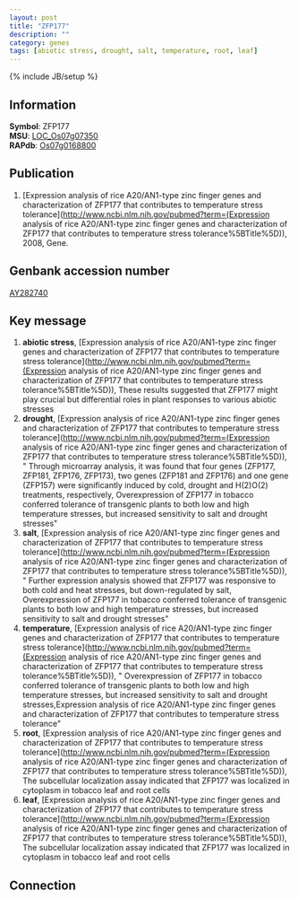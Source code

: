 ```yaml
---
layout: post
title: "ZFP177"
description: ""
category: genes
tags: [abiotic stress, drought, salt, temperature, root, leaf]
---
```

{% include JB/setup %}

## Information
__Symbol__: ZFP177  
__MSU__: [LOC_Os07g07350](http://rice.plantbiology.msu.edu/cgi-bin/ORF_infopage.cgi?orf=LOC_Os07g07350)  
__RAPdb__: [Os07g0168800](http://rapdb.dna.affrc.go.jp/viewer/gbrowse_details/irgsp1?name=Os07g0168800)  

## Publication
1. [Expression analysis of rice A20/AN1-type zinc finger genes and characterization of ZFP177 that contributes to temperature stress tolerance](http://www.ncbi.nlm.nih.gov/pubmed?term=(Expression analysis of rice A20/AN1-type zinc finger genes and characterization of ZFP177 that contributes to temperature stress tolerance%5BTitle%5D)), 2008, Gene.

## Genbank accession number
[AY282740](http://www.ncbi.nlm.nih.gov/nuccore/AY282740)

## Key message
1. __abiotic stress__, [Expression analysis of rice A20/AN1-type zinc finger genes and characterization of ZFP177 that contributes to temperature stress tolerance](http://www.ncbi.nlm.nih.gov/pubmed?term=(Expression analysis of rice A20/AN1-type zinc finger genes and characterization of ZFP177 that contributes to temperature stress tolerance%5BTitle%5D)),  These results suggested that ZFP177 might play crucial but differential roles in plant responses to various abiotic stresses
2. __drought__, [Expression analysis of rice A20/AN1-type zinc finger genes and characterization of ZFP177 that contributes to temperature stress tolerance](http://www.ncbi.nlm.nih.gov/pubmed?term=(Expression analysis of rice A20/AN1-type zinc finger genes and characterization of ZFP177 that contributes to temperature stress tolerance%5BTitle%5D)), " Through microarray analysis, it was found that four genes (ZFP177, ZFP181, ZFP176, ZFP173), two genes (ZFP181 and ZFP176) and one gene (ZFP157) were significantly induced by cold, drought and H(2)O(2) treatments, respectively, Overexpression of ZFP177 in tobacco conferred tolerance of transgenic plants to both low and high temperature stresses, but increased sensitivity to salt and drought stresses"
3. __salt__, [Expression analysis of rice A20/AN1-type zinc finger genes and characterization of ZFP177 that contributes to temperature stress tolerance](http://www.ncbi.nlm.nih.gov/pubmed?term=(Expression analysis of rice A20/AN1-type zinc finger genes and characterization of ZFP177 that contributes to temperature stress tolerance%5BTitle%5D)), " Further expression analysis showed that ZFP177 was responsive to both cold and heat stresses, but down-regulated by salt, Overexpression of ZFP177 in tobacco conferred tolerance of transgenic plants to both low and high temperature stresses, but increased sensitivity to salt and drought stresses"
4. __temperature__, [Expression analysis of rice A20/AN1-type zinc finger genes and characterization of ZFP177 that contributes to temperature stress tolerance](http://www.ncbi.nlm.nih.gov/pubmed?term=(Expression analysis of rice A20/AN1-type zinc finger genes and characterization of ZFP177 that contributes to temperature stress tolerance%5BTitle%5D)), " Overexpression of ZFP177 in tobacco conferred tolerance of transgenic plants to both low and high temperature stresses, but increased sensitivity to salt and drought stresses,Expression analysis of rice A20/AN1-type zinc finger genes and characterization of ZFP177 that contributes to temperature stress tolerance"
5. __root__, [Expression analysis of rice A20/AN1-type zinc finger genes and characterization of ZFP177 that contributes to temperature stress tolerance](http://www.ncbi.nlm.nih.gov/pubmed?term=(Expression analysis of rice A20/AN1-type zinc finger genes and characterization of ZFP177 that contributes to temperature stress tolerance%5BTitle%5D)),  The subcellular localization assay indicated that ZFP177 was localized in cytoplasm in tobacco leaf and root cells
6. __leaf__, [Expression analysis of rice A20/AN1-type zinc finger genes and characterization of ZFP177 that contributes to temperature stress tolerance](http://www.ncbi.nlm.nih.gov/pubmed?term=(Expression analysis of rice A20/AN1-type zinc finger genes and characterization of ZFP177 that contributes to temperature stress tolerance%5BTitle%5D)),  The subcellular localization assay indicated that ZFP177 was localized in cytoplasm in tobacco leaf and root cells

## Connection


